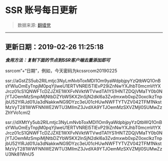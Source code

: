 # SSR 账号每日更新 
> 数据来源: [翻墙党](https://fanqiangdang.com/) 
----------------------------------------------
## 更新日期：2019-02-26 11:25:18 
***食用方法：复制下面的节点到SSR客户端去重添加即可***

 ssrcom”+“日期”，例如，今天密码为kcssrcom20190225

ssr://aGstZS5ub2RlLmtjc3NyLmNvbToxMDI1Om9yaWdpbjpyYzQtbWQ1OnBsYWluOmEyTnpjM0pqYjIweU1ERTVNREl5TlEvP29iZnNwYXJhbT0mcmVtYXJrcz01cS1QNWFTcDZJZXE1WXFvNVktWTVwdTA1YS1HNTZDQjVMaTY0b0NjYTJOemMzSmpiMjNtbDZYbW5KX2lnSjN2dkl6a3Zvdmxwb0xpZ0oxclkzTnpjbU52YlRJd01Ua3dNakkwNG9DYzc3eU01cHUwNWFTYTVZV042TFM1NkstMzVyT281WWFNNWE2WTU3MlImZ3JvdXA9YTJOemMzSXVZMjl0SUMwZzZhYVo1cml2

ssr://dXMtYy5ub2RlLmtjc3NyLmNvbToxMDI1Om9yaWdpbjpyYzQtbWQ1OnBsYWluOmEyTnpjM0pqYjIweU1ERTVNREl5TlEvP29iZnNwYXJhbT0mcmVtYXJrcz01cS1QNWFTcDZJZXE1WXFvNVktWTVwdTA1YS1HNTZDQjVMaTY0b0NjYTJOemMzSmpiMjNtbDZYbW5KX2lnSjN2dkl6a3Zvdmxwb0xpZ0oxclkzTnpjbU52YlRJd01Ua3dNakkwNG9DYzc3eU01cHUwNWFTYTVZV042TFM1NkstMzVyT281WWFNNWE2WTU3MlImZ3JvdXA9YTJOemMzSXVZMjl0SUMwZzU3Nk81WnU5
